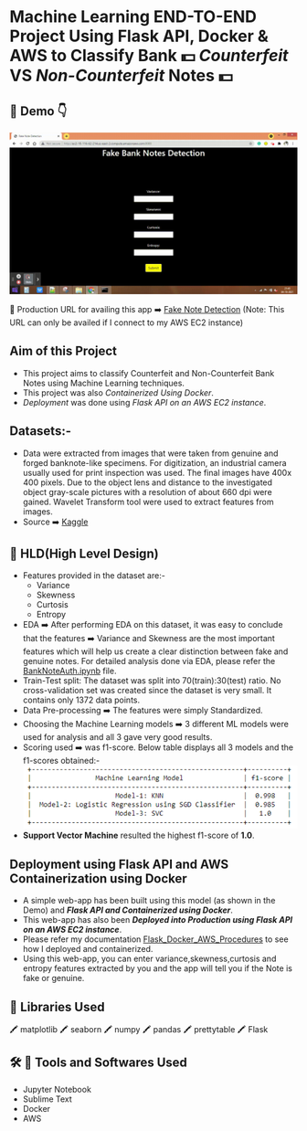 # Machine Learning END-TO-END Project Using Flask API, Docker & AWS to Classify Bank :dollar: *Counterfeit* VS *Non-Counterfeit* Notes :dollar:

## :cinema: Demo :point_down:

![Demo](https://github.com/toushalipal6991/BankNoteCheck/blob/master/demo.gif)

:round_pushpin: Production URL for availing this app :arrow_right: [Fake Note Detection](http://ec2-3-144-21-212.us-east-2.compute.amazonaws.com:8080/) (Note: This URL can only be availed if I connect to my AWS EC2 instance)

## Aim of this Project
- This project aims to classify Counterfeit and Non-Counterfeit Bank Notes using Machine Learning techniques.
- This project was also *Containerized Using Docker*.
- *Deployment* was done using *Flask API on an AWS EC2 instance*.

## Datasets:-
- Data were extracted from images that were taken from genuine and forged banknote-like specimens. For digitization, an industrial camera usually used for print inspection was used. The final images have 400x 400 pixels. Due to the object lens and distance to the investigated object gray-scale pictures with a resolution of about 660 dpi were gained. Wavelet Transform tool were used to extract features from images.
- Source :arrow_right: [Kaggle](https://www.kaggle.com/ritesaluja/bank-note-authentication-uci-data)

## :memo: HLD(High Level Design)
- Features provided in the dataset are:-
  * Variance
  * Skewness
  * Curtosis
  * Entropy
- EDA :arrow_right: After performing EDA on this dataset, it was easy to conclude that the features :arrow_right: Variance and Skewness are the most important features which will help us create a clear distinction between fake and genuine notes. For detailed analysis done via EDA, please refer the [BankNoteAuth.ipynb](https://github.com/toushalipal6991/BankNoteCheck/blob/master/BankNoteAuth.ipynb) file.
- Train-Test split: The dataset was split into 70(train):30(test) ratio. No cross-validation set was created since the dataset is very small. It contains only 1372 data points.
- Data Pre-processing :arrow_right: The features were simply Standardized.
- Choosing the Machine Learning models :arrow_right: 3 different ML models were used for analysis and all 3 gave very good results.
- Scoring used :arrow_right: was f1-score. Below table displays all 3 models and the f1-scores obtained:-
![Table](https://github.com/toushalipal6991/BankNoteCheck/blob/master/f1-score-table.PNG)
- **Support Vector Machine** resulted the highest f1-score of **1.0**.

## Deployment using Flask API and AWS Containerization using Docker
- A simple web-app has been built using this model (as shown in the Demo) and ***Flask API and Containerized using Docker***.
- This web-app has also been ***Deployed into Production using Flask API on an AWS EC2 instance***.
- Please refer my documentation [Flask_Docker_AWS_Procedures](https://github.com/toushalipal6991/BankNoteCheck/blob/master/Flask_Docker_AWS_Procedures.docx) to see how I deployed and containerized.
- Using this web-app, you can enter variance,skewness,curtosis and entropy features extracted by you and the app will tell you if the Note is fake or genuine.

## :file_folder: Libraries Used
:crayon: matplotlib :crayon: seaborn :crayon: numpy :crayon: pandas :crayon: prettytable :crayon: Flask

## :hammer_and_wrench: :toolbox: Tools and Softwares Used
- Jupyter Notebook
- Sublime Text
- Docker
- AWS
